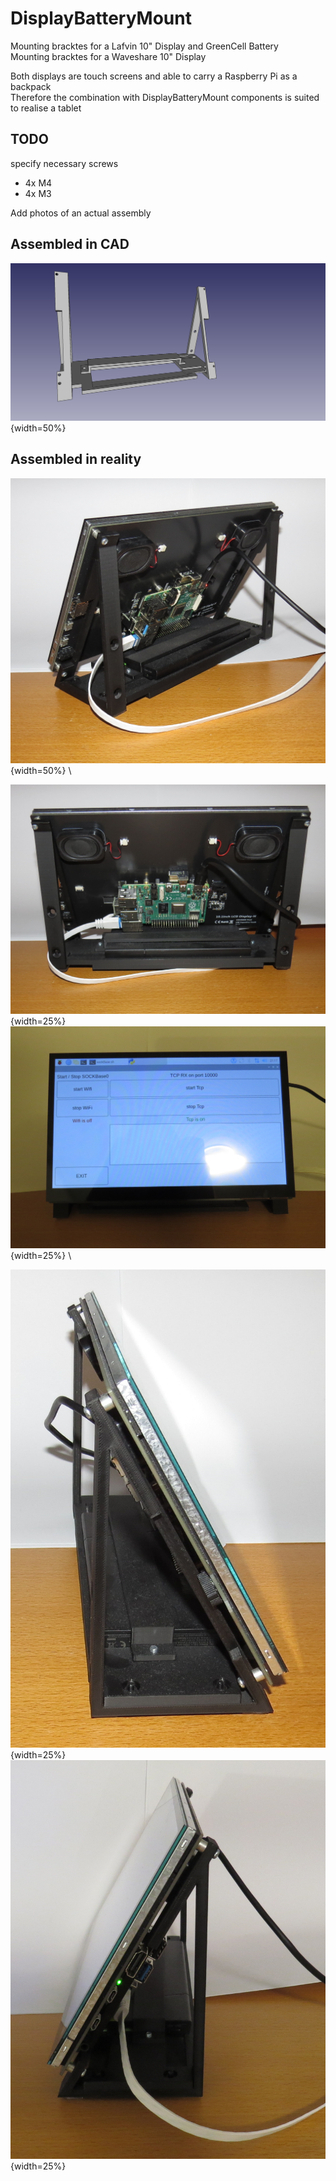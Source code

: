 # DisplayBatteryMount
Mounting bracktes for a Lafvin 10" Display and GreenCell Battery \
Mounting bracktes for a Waveshare 10" Display 

Both displays are touch screens and able to carry a Raspberry Pi as a backpack \
Therefore the combination with DisplayBatteryMount components is suited to realise a tablet

## TODO
specify necessary screws
 * 4x M4
 * 4x M3

Add photos of an actual assembly

## Assembled in CAD
![Assy.jpeg](images/Assy.jpeg){width=50%}

## Assembled in reality
![Assy.jpeg](images/angled.JPG){width=50%} \

![Assy.jpeg](images/back.JPG){width=25%} ![Assy.jpeg](images/front.JPG){width=25%} \

![Assy.jpeg](images/left.JPG){width=25%} ![Assy.jpeg](images/right.JPG){width=25%}
